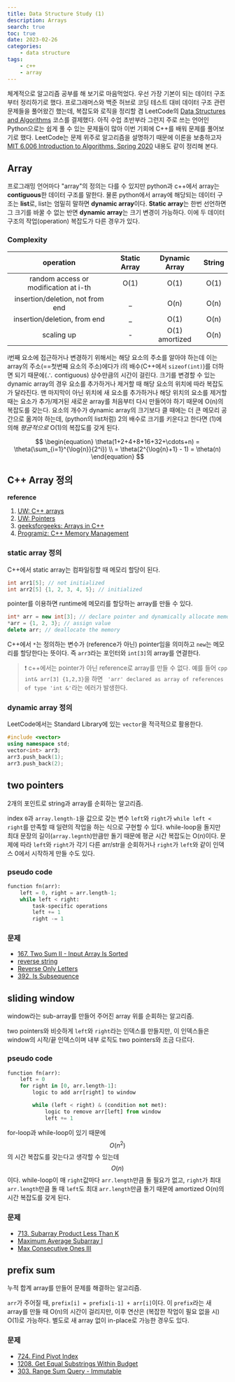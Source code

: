 ```yaml
---
title: Data Structure Study (1) 
description: Arrays
search: true
toc: true
date: 2023-02-26
categories:
    - data structure
tags:
    - c++
    - array
---
```


체계적으로 알고리즘 공부를 해 보기로 마음먹었다. 우선 가장 기본이 되는 데이터 구조부터 정리하기로 했다. 프로그래머스와 백준 허브로 코딩 테스트 대비 데이터 구조 관련 문제들을 풀어왔긴 했는데, 복잡도와 로직을 정리할 겸 LeetCode의 [Data Structures and Algorithms](https://leetcode.com/explore/interview/card/leetcodes-interview-crash-course-data-structures-and-algorithms/) 코스를 결제했다. 아직 수업 초반부라 그런지 주로 쓰는 언어인 Python으로는 쉽게 풀 수 있는 문제들이 많아 이번 기회에 C++를 배워 문제를 풀어보기로 했다. LeetCode는 문제 위주로 알고리즘을 설명하기 때문에 이론을 보충하고자 [MIT 6.006 Introduction to Algorithms, Spring 2020](https://www.youtube.com/playlist?list=PLUl4u3cNGP63EdVPNLG3ToM6LaEUuStEY) 내용도 같이 정리해 본다.

## Array

프로그래밍 언어마다 "array"의 정의는 다를 수 있지만 python과 c++에서 array는 **contiguous**한 데이터 구조를 말한다. 물론 python에서 array에 해당되는 데이터 구조는 **list**로, list는 엄밀히 말하면 **dynamic array**이다. **Static array**는 한번 선언하면 그 크기를 바꿀 수 없는 반면 **dynamic array**는 크기 변경이 가능하다. 이에 두 데이터 구조의 작업(operation) 복잡도가 다른 경우가 있다.

### Complexity

|           **operation**           	| **Static Array** 	| **Dynamic Array** 	| **String** 	|
|:---------------------------------:	|:----------------:	|:-----------------:	|:----------:	|
| random access or modification at  i-th|     O(1)       	|        O(1)       	|    O(1)       |
| insertion/deletion, not from end  	|         _        	|        O(n)       	|    O(n)    	|
|    insertion/deletion, from end   	|         _        	|        O(1)       	|    O(n)    	|
|             scaling up            	|         -        	|   O(1) amortized  	|    O(n)    	|

i번째 요소에 접근하거나 변경하기 위해서는 해당 요소의 주소를 알아야 하는데 이는 array의 주소(==첫번째 요소의 주소)에다가 i의 배수(C++에서 `sizeof(int)`)를 더하면 되기 때문에(∴ contiguous) 상수만큼의 시간이 걸린다.
크기를 변경할 수 있는 dynamic array의 경우 요소를 추가하거나 제거할 때 해당 요소의 위치에 따라 복잡도가 달라진다. 맨 마지막이 아닌 위치에 새 요소를 추가하거나 해당 위치의 요소를 제거할 때는 요소가 추가/제거된 새로운 array를 처음부터 다시 만들어야 하기 때문에 O(n)의 복잡도를 갖는다. 요소의 개수가 dynamic array의 크기보다 클 때에는 더 큰 메모리 공간으로 옮겨야 하는데, (python의 list처럼) 2의 배수로 크기를 키운다고 한다면 (1)에 의해 *평균적으로* O(1)의 복잡도를 갖게 된다.

$$ 
\begin{equation}
\theta(1+2+4+8+16+32+\cdots+n) = \theta(\sum_{i=1}^{\log{n}}{2^i}) \\
= \theta(2^{\log{n}+1} - 1) = \theta(n)
\end{equation}
$$

## C++ Array 정의
**reference**
1. [UW: C++ arrays](http://courses.washington.edu/css342/zander/css332/array.html)
2. [UW: Pointers](http://courses.washington.edu/css342/zander/css332/pointers.html)
3. [geeksforgeeks: Arrays in C++](https://www.geeksforgeeks.org/arrays-in-c-cpp/?ref=lbp)
4. [Programiz: C++ Memory Management](https://www.programiz.com/cpp-programming/memory-management)

### static array 정의
C++에서 static array는 컴파일링할 때 메모리 할당이 된다.
```cpp
int arr1[5]; // not initialized
int arr2[5] {1, 2, 3, 4, 5}; // initialized
```
pointer를 이용하면 runtime에 메모리를 할당하는 array를 만들 수 있다.
```cpp
int* arr = new int[3]; // declare pointer and dynamically allocate memory 
*arr = {1, 2, 3}; // assign value
delete arr; // deallocate the memory
```
C++에서 `*`는 정의하는 변수가 (reference가 아닌) pointer임을 의미하고 `new`는 메모리를 할당한다는 뜻이다. 즉 `arr3`라는 포인터와 `int[3]`의 array를 연결한다.

> ❗️ c++에서는 pointer가 아닌 reference로 array를 만들 수 없다. 예를 들어 ```cpp int& arr[3] {1,2,3}```을 하면 ``` 'arr' declared as array of references of type 'int &'```라는 에러가 발생한다.

### dynamic array 정의
LeetCode에서는 Standard Library에 있는 `vector`을 적극적으로 활용한다. 
```cpp
#include <vector>
using namespace std;
vector<int> arr3;
arr3.push_back(1);
arr3.push_back(2);
```

## two pointers 
2개의 포인트로 string과 array를 순회하는 알고리즘.

index `0`과 `array.length-1`을 값으로 갖는 변수 `left`와 `right`가 `while left < right`를 만족할 때 일련의 작업을 하는 식으로 구현할 수 있다. while-loop을 돌지만 최대 문장의 길이(`array.legnth`)만큼만 돌기 때문에 평균 시간 복잡도는 O(n)이다. 문제에 따라 `left`와 `right`가 각기 다른 arr/str을 순회하거나 `right`가 `left`와 같이 인덱스 0에서 시작하게 만들 수도 있다.

### pseudo code
```python
function fn(arr):
    left = 0, right = arr.length-1;
    while left < right:
        task-specific operations
        left += 1 
        right -= 1
```

### 문제
* [167. Two Sum II - Input Array Is Sorted](https://github.com/wjlee-ling/algorithms/tree/main/0167-two-sum-ii-input-array-is-sorted)
* [reverse string](https://github.com/wjlee-ling/algorithms/tree/main/reverse-string)
* [Reverse Only Letters](https://github.com/wjlee-ling/algorithms/tree/main/0917-reverse-only-letters)
* [392. Is Subsequence](https://github.com/wjlee-ling/algorithms/tree/main/0392-is-subsequence)

## sliding window
window라는 sub-array를 만들어 주어진 array 위를 순회하는 알고리즘.

two pointers와 비슷하게 `left`와 `right`라는 인덱스를 만들지만, 이 인덱스들은 window의 시작/끝 인덱스이며 내부 로직도 two pointers와 조금 다르다.

### pseudo code
```python
function fn(arr):
    left = 0
    for right in [0, arr.length-1]:
        logic to add arr[right] to window

        while (left < right) & (condition not met):
            logic to remove arr[left] from window
            left += 1
```
for-loop과 while-loop이 있기 때문에 $$O(n^2)$$ 의 시간 복잡도를 갖는다고 생각할 수 있는데 $$O(n)$$ 이다. while-loop이 매 `right`값마다 `arr.length`만큼 돌 필요가 없고, `right`가 최대 `arr.length`만큼 돌 때 `left`도 최대 `arr.length`만큼 돌기 때문에 amortized O(n)의 시간 복잡도를 갖게 된다.

### 문제
* [713. Subarray Product Less Than K](https://github.com/wjlee-ling/algorithms/tree/main/0713-subarray-product-less-than-k)
* [Maximum Average Subarray I](https://github.com/wjlee-ling/algorithms/tree/main/maximum-average-subarray-i)
* [Max Consecutive Ones III](https://github.com/wjlee-ling/algorithms/tree/main/0max-consecutive-ones-iii)

## prefix sum
누적 합계 array를 만들어 문제를 해결하는 알고리즘.

`arr`가 주어질 때, `prefix[i] = prefix[i-1] + arr[i]`이다. 이 `prefix`라는 새 array를 만들 때 O(n)의 시간이 걸리지만, 이후 연산은 (복잡한 작업이 필요 없을 시) O(1)로 가능하다. 별도로 새 array 없이 in-place로 가능한 경우도 있다.

### 문제
* [724. Find Pivot Index](https://github.com/wjlee-ling/algorithms/tree/main/0724-find-pivot-index)
* [1208. Get Equal Substrings Within Budget](https://github.com/wjlee-ling/algorithms/tree/main/1208-get-equal-substrings-within-budget)
* [303. Range Sum Query - Immutable](https://github.com/wjlee-ling/algorithms/tree/main/0303-range-sum-query-immutable)